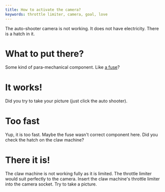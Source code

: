 ```yaml
---
title: How to activate the camera?
keywords: throttle limiter, camera, goal, love
---
```


The auto-shooter camera is not working. It does not have electricity. There is a hatch in it.

# What to put there?
Some kind of para-mechanical component. Like [a fuse](035-fuse.md)?

# It works!
Did you try to take your picture (just click the auto shooter).

# Too fast
Yup, it is too fast. Maybe the fuse wasn't correct component here. Did you check the hatch on the claw machine?

# There it is!
The claw machine is not working fully as it is limited. The throttle limiter would suit perfectly to the camera. Insert the claw machine's throttle limiter into the camera socket. Try to take a picture.
